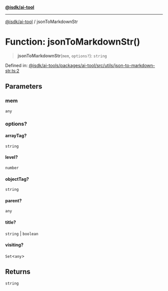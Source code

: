[**@isdk/ai-tool**](../README.md)

***

[@isdk/ai-tool](../globals.md) / jsonToMarkdownStr

# Function: jsonToMarkdownStr()

> **jsonToMarkdownStr**(`mem`, `options?`): `string`

Defined in: [@isdk/ai-tools/packages/ai-tool/src/utils/json-to-markdown-str.ts:2](https://github.com/isdk/ai-tool.js/blob/d0765f898f217d97c57c6949502b4a7bef5dce5e/src/utils/json-to-markdown-str.ts#L2)

## Parameters

### mem

`any`

### options?

#### arrayTag?

`string`

#### level?

`number`

#### objectTag?

`string`

#### parent?

`any`

#### title?

`string` \| `boolean`

#### visiting?

`Set`\<`any`\>

## Returns

`string`
